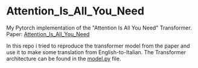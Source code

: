 # Attention_Is_All_You_Need
My Pytorch implementation of the "Attention Is All You Need" Transformer.<br>
Paper: <a href="https://arxiv.org/pdf/1706.03762" target="_blank">Attention_Is_All_You_Need<a>

In this repo i tried to reproduce the transformer model from the paper and use it to make some translation from English-to-Italian. The Transformer architecture can be found in the [model.py](model.py) file.


